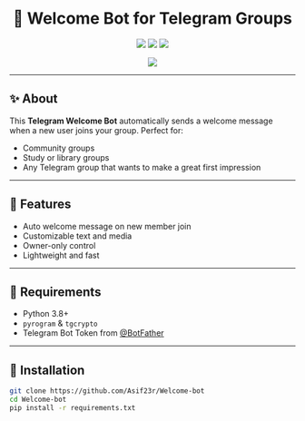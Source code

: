 <h1 align="center">🤖 Welcome Bot for Telegram Groups</h1>

<p align="center">
  <img src="https://img.shields.io/github/languages/top/Asif23r/Welcome-bot" />
  <img src="https://img.shields.io/github/repo-size/Asif23r/Welcome-bot" />
  <img src="https://img.shields.io/github/last-commit/Asif23r/Welcome-bot" />
</p>

<p align="center">
  <img src="https://readme-typing-svg.demolab.com?font=Fira+Code&size=22&pause=1000&color=30D5C8&center=true&vCenter=true&width=500&lines=Welcome+Users+with+Style;Fully+Custom+Telegram+Bot;Easy+Setup+and+Flexible!" />
</p>

---

## ✨ About

This **Telegram Welcome Bot** automatically sends a welcome message when a new user joins your group. Perfect for:
- Community groups
- Study or library groups
- Any Telegram group that wants to make a great first impression

---

## 🚀 Features

- Auto welcome message on new member join
- Customizable text and media
- Owner-only control
- Lightweight and fast

---

## 🧰 Requirements

- Python 3.8+
- `pyrogram` & `tgcrypto`
- Telegram Bot Token from [@BotFather](https://t.me/BotFather)

---

## 🔧 Installation

```bash
git clone https://github.com/Asif23r/Welcome-bot
cd Welcome-bot
pip install -r requirements.txt

